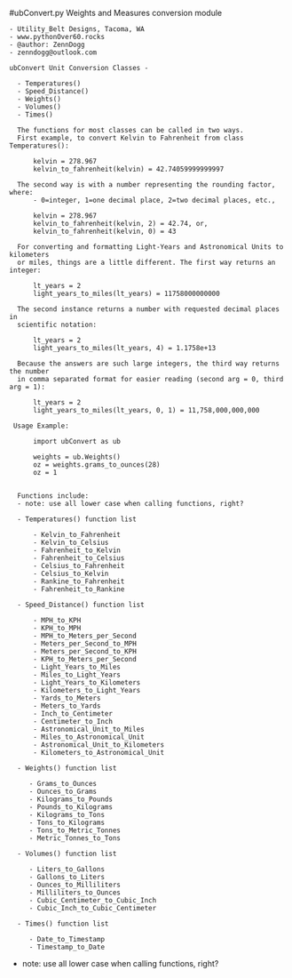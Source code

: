 #ubConvert.py
Weights and Measures conversion module

    - Utility_Belt Designs, Tacoma, WA
    - www.pythonOver60.rocks
    - @author: ZennDogg
    - zenndogg@outlook.com

    ubConvert Unit Conversion Classes -

      - Temperatures()
      - Speed_Distance()
      - Weights()
      - Volumes()
      - Times()

      The functions for most classes can be called in two ways.
      First example, to convert Kelvin to Fahrenheit from class Temperatures():

          kelvin = 278.967
          kelvin_to_fahrenheit(kelvin) = 42.74059999999997

      The second way is with a number representing the rounding factor, where:
          - 0=integer, 1=one decimal place, 2=two decimal places, etc.,

          kelvin = 278.967
          kelvin_to_fahrenheit(kelvin, 2) = 42.74, or,
          kelvin_to_fahrenheit(kelvin, 0) = 43

      For converting and formatting Light-Years and Astronomical Units to kilometers
      or miles, things are a little different. The first way returns an integer:

          lt_years = 2
          light_years_to_miles(lt_years) = 11758000000000

      The second instance returns a number with requested decimal places in
      scientific notation:

          lt_years = 2
          light_years_to_miles(lt_years, 4) = 1.1758e+13

      Because the answers are such large integers, the third way returns the number
      in comma separated format for easier reading (second arg = 0, third arg = 1):

          lt_years = 2
          light_years_to_miles(lt_years, 0, 1) = 11,758,000,000,000

     Usage Example:

          import ubConvert as ub

          weights = ub.Weights()
          oz = weights.grams_to_ounces(28)
          oz = 1


      Functions include: 
      - note: use all lower case when calling functions, right?

      - Temperatures() function list

          - Kelvin_to_Fahrenheit
          - Kelvin_to_Celsius
          - Fahrenheit_to_Kelvin
          - Fahrenheit_to_Celsius
          - Celsius_to_Fahrenheit
          - Celsius_to_Kelvin
          - Rankine_to_Fahrenheit
          - Fahrenheit_to_Rankine

      - Speed_Distance() function list

          - MPH_to_KPH
          - KPH_to_MPH
          - MPH_to_Meters_per_Second
          - Meters_per_Second_to_MPH
          - Meters_per_Second_to_KPH
          - KPH_to_Meters_per_Second   
          - Light_Years_to_Miles
          - Miles_to_Light_Years
          - Light_Years_to_Kilometers
          - Kilometers_to_Light_Years
          - Yards_to_Meters
          - Meters_to_Yards
          - Inch_to_Centimeter
          - Centimeter_to_Inch
          - Astronomical_Unit_to_Miles
          - Miles_to_Astronomical_Unit
          - Astronomical_Unit_to_Kilometers
          - Kilometers_to_Astronomical_Unit

      - Weights() function list

         - Grams_to_Ounces
         - Ounces_to_Grams
         - Kilograms_to_Pounds
         - Pounds_to_Kilograms
         - Kilograms_to_Tons
         - Tons_to_Kilograms
         - Tons_to_Metric_Tonnes
         - Metric_Tonnes_to_Tons

      - Volumes() function list

         - Liters_to_Gallons
         - Gallons_to_Liters
         - Ounces_to_Milliliters
         - Milliliters_to_Ounces
         - Cubic_Centimeter_to_Cubic_Inch
         - Cubic_Inch_to_Cubic_Centimeter

      - Times() function list

         - Date_to_Timestamp
         - Timestamp_to_Date

  - note: use all lower case when calling functions, right?
